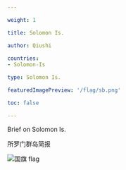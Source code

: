```yaml
---

weight: 1

title: Solomon Is.

author: Qiushi 

countries: 
- Solomon-Is

type: Solomon Is.

featuredImagePreview: '/flag/sb.png'

toc: false 

---
```


Brief on Solomon Is.

所罗门群岛简报 

<!--more-->

![国旗 flag](/flag/sb.png)